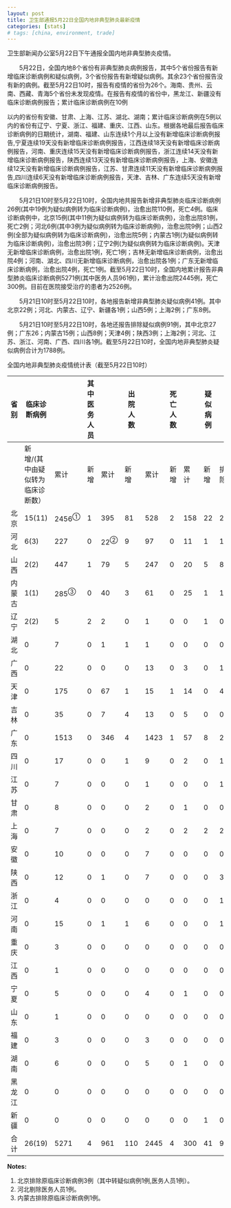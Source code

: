 ```yaml
---
layout: post
title: 卫生部通报5月22日全国内地非典型肺炎最新疫情
categories: [stats]
# tags: [china, environment, trade]
---
```


卫生部新闻办公室5月22日下午通报全国内地非典型肺炎疫情。

　　5月22日，全国内地8个省份有非典型肺炎病例报告，其中5个省份报告有新增临床诊断病例和疑似病例，3个省份报告有新增疑似病例。其余23个省份报告没有新的病例。截至5月22日10时，报告有疫情的省份为26个。海南、贵州、云南、西藏、青海5个省份未发现疫情。在报告有疫情的省份中，黑龙江、新疆没有临床诊断病例报告；累计临床诊断病例在10例

以内的省份有安徽、甘肃、上海、江苏、湖北、湖南；累计临床诊断病例在5例以内的省份有辽宁、宁夏、浙江、福建、重庆、江西、山东。根据各地最后报告临床诊断病例的日期统计，湖南、福建、山东连续1个月以上没有新增临床诊断病例报告,宁夏连续19天没有新增临床诊断病例报告，江西连续18天没有新增临床诊断病例报告，河南、重庆连续15天没有新增临床诊断病例报告，浙江连续14天没有新增临床诊断病例报告，陕西连续13天没有新增临床诊断病例报告，上海、安徽连续12天没有新增临床诊断病例报告，江苏、甘肃连续11天没有新增临床诊断病例报告,四川连续6天没有新增临床诊断病例报告，天津、吉林、广东连续5天没有新增临床诊断病例报告。

　　5月21日10时至5月22日10时，全国内地共报告新增非典型肺炎临床诊断病例26例(其中19例为疑似病例转为临床诊断病例)，治愈出院110例，死亡4例。临床诊断病例中，北京15例(其中11例为疑似病例转为临床诊断病例)，治愈出院81例，死亡2例；河北6例(其中3例为疑似病例转为临床诊断病例)，治愈出院9例；山西2例(全部为疑似病例转为临床诊断病例)，治愈出院5例；内蒙古1例(为疑似病例转为临床诊断病例)，治愈出院3例；辽宁2例(为疑似病例转为临床诊断病例)。天津无新增临床诊断病例，治愈出院1例，死亡1例；吉林无新增临床诊断病例，治愈出院4例；河南、湖北、四川无新增临床诊断病例，治愈出院各1例；广东无新增临床诊断病例，治愈出院4例，死亡1例。截至5月22日10时，全国内地累计报告非典型肺炎临床诊断病例5271例(其中医务人员961例)，累计治愈出院2445例，死亡300例。目前在医院接受治疗的患者为2526例。

　　5月21日10时至5月22日10时，各地报告新增非典型肺炎疑似病例41例。其中北京22例；河北、内蒙古、辽宁、新疆各1例；山西5例；上海2例；广东8例。

　　5月21日10时至5月22日10时，各地还报告排除疑似病例91例，其中北京27例；广东26；内蒙古15例；山西8例；天津4例；陕西3例；上海2例；河北、江苏、浙江、河南、广西、四川各1例。截至5月22日10时，全国内地非典型肺炎疑似病例合计为1788例。

全国内地非典型肺炎疫情统计表（截至5月22日10时）

| 省 别 | 临床诊断病例            |                  | 其中医务人员 |                | 出院人数 |      | 死亡人数 |     | 疑似病例 |    |      |
| --- | ----------------- | ---------------- | ------ | -------------- | ---- | ---- | ---- | --- | ---- | -- | ---- |
|     | 新增/(其中由疑似转为临床诊断数） | 累计               | 新增     | 累计             | 新增   | 累计   | 新增   | 累计  | 新增   | 排除 | 合计   |
| 北京  | 15(11)            | 2456<sup>①</sup> | 1      | 395            | 81   | 528  | 2    | 158 | 22   | 27 | 1205 |
| 河北  | 6(3)              | 227              | 0      | 22<sup>②</sup> | 9    | 97   | 0    | 11  | 1    | 1  | 90   |
| 山西  | 2(2)              | 447              | 1      | 79             | 5    | 247  | 0    | 20  | 5    | 8  | 58   |
| 内蒙古 | 1(1)              | 285<sup>③</sup>  | 0      | 40             | 3    | 61   | 0    | 25  | 1    | 15 | 137  |
| 辽宁  | 2(2)              | 5                | 2      | 2              | 0    | 1    | 0    | 0   | 1    | 0  | 5    |
| 湖北  | 0                 | 7                | 0      | 1              | 1    | 1    | 0    | 0   | 0    | 0  | 17   |
| 广西  | 0                 | 22               | 0      | 0              | 0    | 13   | 0    | 3   | 0    | 1  | 4    |
| 天津  | 0                 | 175              | 0      | 67             | 1    | 15   | 1    | 14  | 0    | 4  | 95   |
| 吉林  | 0                 | 35               | 0      | 7              | 4    | 13   | 0    | 5   | 0    | 0  | 6    |
| 广东  | 0                 | 1513             | 0      | 346            | 4    | 1423 | 1    | 57  | 8    | 26 | 112  |
| 四川  | 0                 | 17               | 0      | 0              | 1    | 9    | 0    | 2   | 0    | 1  | 5    |
| 江苏  | 0                 | 7                | 0      | 0              | 0    | 1    | 0    | 0   | 0    | 1  | 14   |
| 甘肃  | 0                 | 8                | 0      | 0              | 0    | 2    | 0    | 1   | 0    | 0  | 0    |
| 上海  | 0                 | 7                | 0      | 0              | 0    | 2    | 0    | 2   | 2    | 2  | 3    |
| 安徽  | 0                 | 10               | 0      | 0              | 0    | 7    | 0    | 0   | 0    | 0  | 8    |
| 陕西  | 0                 | 12               | 0      | 1              | 0    | 7    | 0    | 0   | 0    | 3  | 8    |
| 浙江  | 0                 | 4                | 0      | 0              | 0    | 0    | 0    | 0   | 0    | 1  | 1    |
| 河南  | 0                 | 15               | 0      | 1              | 1    | 6    | 0    | 0   | 0    | 1  | 6    |
| 重庆  | 0                 | 3                | 0      | 0              | 0    | 0    | 0    | 0   | 0    | 0  | 4    |
| 江西  | 0                 | 1                | 0      | 0              | 0    | 0    | 0    | 0   | 0    | 0  | 0    |
| 宁夏  | 0                 | 5                | 0      | 0              | 0    | 4    | 0    | 1   | 0    | 0  | 1    |
| 山东  | 0                 | 1                | 0      | 0              | 0    | 0    | 0    | 0   | 0    | 0  | 1    |
| 福建  | 0                 | 3                | 0      | 0              | 0    | 3    | 0    | 0   | 0    | 0  | 1    |
| 湖南  | 0                 | 6                | 0      | 0              | 0    | 5    | 0    | 1   | 0    | 0  | 2    |
| 黑龙江 | 0                 | 0                | 0      | 0              | 0    | 0    | 0    | 0   | 0    | 0  | 4    |
| 新疆  | 0                 | 0                | 0      | 0              | 0    | 0    | 0    | 0   | 1    | 0  | 1    |
| 合 计 | 26(19)            | 5271             | 4      | 961            | 110  | 2445 | 4    | 300 | 41   | 91 | 1788 |


**Notes:**
1. 北京排除原临床诊断病例3例（其中转疑似病例1例,医务人员1例）。
2. 河北剔除医务人员1例。
3. 内蒙古排除原临床诊断病例1例。
